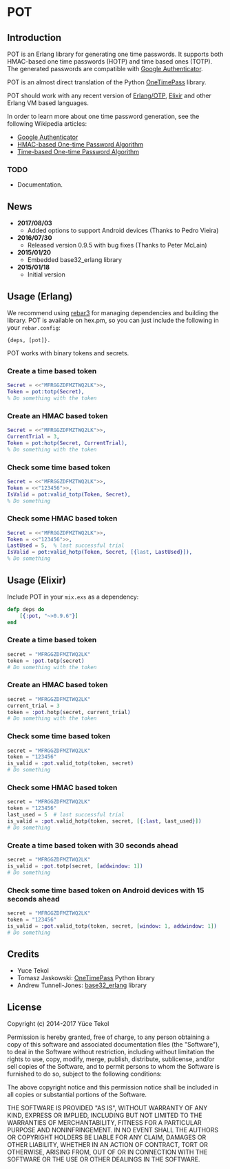 # POT

## Introduction

POT is an Erlang library for generating one time passwords. It supports both HMAC-based one time passwords (HOTP) and time based ones (TOTP). The generated passwords are compatible with [Google Authenticator](http://en.wikipedia.org/wiki/Google_Authenticator).

POT is an almost direct translation of the Python [OneTimePass](https://github.com/tadeck/onetimepass) library.

POT should work with any recent version of [Erlang/OTP](http://www.erlang.org/), [Elixir](http://elixir-lang.org/) and other Erlang VM based languages.

In order to learn more about one time password generation, see the following Wikipedia articles:

- [Google Authenticator](http://en.wikipedia.org/wiki/Google_Authenticator)
- [HMAC-based One-time Password Algorithm](http://en.wikipedia.org/wiki/HMAC-based_One-time_Password_Algorithm)
- [Time-based One-time Password Algorithm](http://en.wikipedia.org/wiki/Time-based_One-time_Password_Algorithm)

### TODO

- Documentation.

## News

- **2017/08/03**
  - Added options to support Android devices (Thanks to Pedro Vieira)
- **2016/07/30**
  - Released version 0.9.5 with bug fixes (Thanks to Peter McLain)
- **2015/01/20**
  - Embedded base32_erlang library
- **2015/01/18**
  - Initial version


## Usage (Erlang)

We recommend using [rebar3](https://github.com/erlang/rebar3) for managing dependencies and building the library. POT is available on hex.pm, so you can just include the following in your `rebar.config`:

```
{deps, [pot]}.
```

POT works with binary tokens and secrets.

### Create a time based token

```erlang
Secret = <<"MFRGGZDFMZTWQ2LK">>,
Token = pot:totp(Secret),
% Do something with the token
```

### Create an HMAC based token

```erlang
Secret = <<"MFRGGZDFMZTWQ2LK">>,
CurrentTrial = 3,
Token = pot:hotp(Secret, CurrentTrial),
% Do something with the token
```

### Check some time based token

```erlang
Secret = <<"MFRGGZDFMZTWQ2LK">>,
Token = <<"123456">>,
IsValid = pot:valid_totp(Token, Secret),
% Do something
```

### Check some HMAC based token

```erlang
Secret = <<"MFRGGZDFMZTWQ2LK">>,
Token = <<"123456">>,
LastUsed = 5,  % last successful trial
IsValid = pot:valid_hotp(Token, Secret, [{last, LastUsed}]),
% Do something
```

## Usage (Elixir)

Include POT in your `mix.exs` as a dependency:

```elixir
defp deps do
    [{:pot, "~>0.9.6"}]
end
```

### Create a time based token

```elixir
secret = "MFRGGZDFMZTWQ2LK"
token = :pot.totp(secret)
# Do something with the token
```

### Create an HMAC based token

```elixir
secret = "MFRGGZDFMZTWQ2LK"
current_trial = 3
token = :pot.hotp(secret, current_trial)
# Do something with the token
```

### Check some time based token

```elixir
secret = "MFRGGZDFMZTWQ2LK"
token = "123456"
is_valid = :pot.valid_totp(token, secret)
# Do something
```

### Check some HMAC based token

```elixir
secret = "MFRGGZDFMZTWQ2LK"
token = "123456"
last_used = 5  # last successful trial
is_valid = :pot.valid_hotp(token, secret, [{:last, last_used}])
# Do something
```

### Create a time based token with 30 seconds ahead

```elixir
secret = "MFRGGZDFMZTWQ2LK"
is_valid = :pot.totp(secret, [addwindow: 1])
# Do something
```

### Check some time based token on Android devices with 15 seconds ahead

```elixir
secret = "MFRGGZDFMZTWQ2LK"
token = "123456"
is_valid = :pot.valid_totp(token, secret, [window: 1, addwindow: 1])
# Do something
```

## Credits

- Yuce Tekol
- Tomasz Jaskowski: [OneTimePass](https://github.com/tadeck/onetimepass) Python library
- Andrew Tunnell-Jones: [base32_erlang](https://github.com/aetrion/base32_erlang) library


## License

Copyright (c) 2014-2017 Yüce Tekol

Permission is hereby granted, free of charge, to any person obtaining a copy of this software
and associated documentation files (the "Software"), to deal in the Software without
restriction, including without limitation the rights to use, copy, modify, merge, publish,
distribute, sublicense, and/or sell copies of the Software, and to permit persons to whom the
Software is furnished to do so, subject to the following conditions:

The above copyright notice and this permission notice shall be included in all copies or
substantial portions of the Software.

THE SOFTWARE IS PROVIDED "AS IS", WITHOUT WARRANTY OF ANY KIND, EXPRESS OR IMPLIED, INCLUDING
BUT NOT LIMITED TO THE WARRANTIES OF MERCHANTABILITY, FITNESS FOR A PARTICULAR PURPOSE AND
NONINFRINGEMENT. IN NO EVENT SHALL THE AUTHORS OR COPYRIGHT HOLDERS BE LIABLE FOR ANY CLAIM,
DAMAGES OR OTHER LIABILITY, WHETHER IN AN ACTION OF CONTRACT, TORT OR OTHERWISE, ARISING FROM,
OUT OF OR IN CONNECTION WITH THE SOFTWARE OR THE USE OR OTHER DEALINGS IN THE SOFTWARE.
